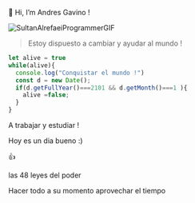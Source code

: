👋 Hi, I’m Andres Gavino !



![SultanAlrefaeiProgrammerGIF](https://user-images.githubusercontent.com/50000912/196997214-48509ce3-278f-4d9c-b5bf-57c148545ccc.gif)



> Estoy dispuesto a cambiar y ayudar al mundo !




```javascript
let alive = true 
while(alive){
  console.log("Conquistar el mundo !")
  const d = new Date();
  if(d.getFullYear()===2101 && d.getMonth()===1 ){
    alive =false;
  }
}
```


A trabajar y estudiar !

Hoy es un dia bueno :)


👍

las 48 leyes del poder


Hacer todo a su momento aprovechar el tiempo

